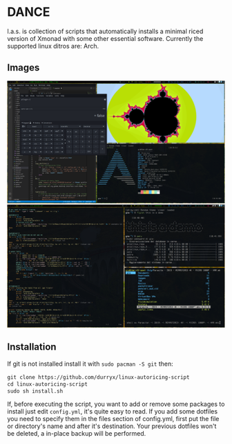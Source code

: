 # DANCE
l.a.s. is collection of scripts that automatically installs a minimal riced version of Xmonad with some other essential software. Currently the supported linux ditros are: Arch.
## Images
![image](dance_prew2.png)
![image](dance_prew3.png)
## Installation
If git is not installed install it with `sudo pacman -S git` then:
```
git clone https://github.com/durryx/linux-autoricing-script
cd linux-autoricing-script
sudo sh install.sh
```
If, before executing the script, you want to add or remove some packages to install just edit `config.yml`, it's quite easy to read. If you add some dotfiles you need to specify them in the files section of config.yml, first put the file or directory's name and after it's destination. Your previous dotfiles won't be deleted, a in-place backup will be performed.
